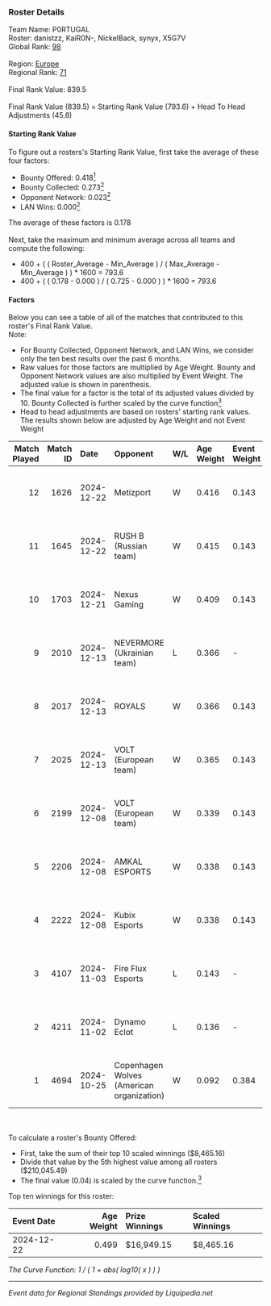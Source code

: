 ### Roster Details<br />
Team Name: P0RTUGAL<br />
Roster: danistzz, KaiR0N-, NickelBack, synyx, X5G7V<br />
Global Rank: [98](../standings_global.md)<br />
<br />
Region: [Europe]( ../standings_europe.md)<br />
Regional Rank: [71]( ../standings_europe.md)<br />
<br />
Final Rank Value:  839.5<br />
<br />
Final Rank Value (839.5) = Starting Rank Value (793.6) + Head To Head Adjustments (45.8)<br />

#### Starting Rank Value<br />
To figure out a rosters's Starting Rank Value, first take the average of these four factors:<br />
- Bounty Offered: 0.418[<sup>1</sup>](#table2)
- Bounty Collected: 0.273[<sup>2</sup>](#table1)
- Opponent Network: 0.023[<sup>2</sup>](#table1)
- LAN Wins: 0.000[<sup>2</sup>](#table1)

The average of these factors is 0.178<br />
<br />
Next, take the maximum and minimum average across all teams and compute the following:<br />
- 400 + ( ( Roster_Average - Min_Average ) / ( Max_Average - Min_Average ) ) * 1600 = 793.6
- 400 + ( ( 0.178 - 0.000 ) / ( 0.725 - 0.000 ) ) * 1600 = 793.6


#### Factors<br />
Below you can see a table of all of the matches that contributed to this roster's Final Rank Value.<br />
Note:<br />

- For Bounty Collected, Opponent Network, and LAN Wins, we consider only the ten best results over the past 6 months.
- Raw values for those factors are multiplied by Age Weight. Bounty and Opponent Network values are also multiplied by Event Weight. The adjusted value is shown in parenthesis.
- The final value for a factor is the total of its adjusted values divided by 10. Bounty Collected is further scaled by the curve function[<sup>3</sup>](#curveFunction)
- Head to head adjustments are based on rosters' starting rank values. The results shown below are adjusted by Age Weight and not Event Weight
<span id="table1"></span><br />


| Match Played | Match ID | Date       | Opponent                                  | W/L | Age Weight | Event Weight | Bounty Collected | Opponent Network | LAN Wins  | H2H Adj. | Roster                                      |
| -: | -: | :- | :- | :- | :- | :- | :- | :- | :- | -: | :- |
|           12 |     1626 | 2024-12-22 | Metizport                                 | W   | 0.416      | 0.143        | 0.062 (0.004)    | 0.367 (0.026)    | 0 (0.000) |     9.56 | danistzz, KaiR0N-, NickelBack, synyx, X5G7V |
|           11 |     1645 | 2024-12-22 | RUSH B (Russian team)                     | W   | 0.415      | 0.143        | 0.026 (0.002)    | 0.901 (0.064)    | 0 (0.000) |     8.90 | danistzz, KaiR0N-, NickelBack, synyx, X5G7V |
|           10 |     1703 | 2024-12-21 | Nexus Gaming                              | W   | 0.409      | 0.143        | 0.161 (0.011)    | 0.539 (0.038)    | 0 (0.000) |    10.57 | danistzz, KaiR0N-, NickelBack, synyx, X5G7V |
|            9 |     2010 | 2024-12-13 | NEVERMORE (Ukrainian team)                | L   | 0.366      | -            | -                | -                | -         |    -5.91 | danistzz, glowiing, KaiR0N-, synyx, X5G7V   |
|            8 |     2017 | 2024-12-13 | ROYALS                                    | W   | 0.366      | 0.143        | 0.001 (0.000)    | 0.099 (0.006)    | 0 (0.000) |     3.30 | danistzz, glowiing, KaiR0N-, synyx, X5G7V   |
|            7 |     2025 | 2024-12-13 | VOLT (European team)                      | W   | 0.365      | 0.143        | 0.003 (0.000)    | 0.139 (0.009)    | 0 (0.000) |     4.15 | danistzz, glowiing, KaiR0N-, synyx, X5G7V   |
|            6 |     2199 | 2024-12-08 | VOLT (European team)                      | W   | 0.339      | 0.143        | 0.003 (0.000)    | 0.139 (0.008)    | 0 (0.000) |     3.96 | danistzz, KaiR0N-, NickelBack, synyx, X5G7V |
|            5 |     2206 | 2024-12-08 | AMKAL ESPORTS                             | W   | 0.338      | 0.143        | 0.018 (0.001)    | 0.300 (0.017)    | 0 (0.000) |     5.18 | danistzz, KaiR0N-, NickelBack, synyx, X5G7V |
|            4 |     2222 | 2024-12-08 | Kubix Esports                             | W   | 0.338      | 0.143        | 0.039 (0.002)    | 0.316 (0.018)    | 0 (0.000) |     6.90 | danistzz, KaiR0N-, NickelBack, synyx, X5G7V |
|            3 |     4107 | 2024-11-03 | Fire Flux Esports                         | L   | 0.143      | -            | -                | -                | -         |    -1.64 | danistzz, KaiR0N-, rexxie, TruNiQ, X5G7V    |
|            2 |     4211 | 2024-11-02 | Dynamo Eclot                              | L   | 0.136      | -            | -                | -                | -         |    -0.94 | danistzz, KaiR0N-, rexxie, TruNiQ, X5G7V    |
|            1 |     4694 | 2024-10-25 | Copenhagen Wolves (American organization) | W   | 0.092      | 0.384        | 0.017 (0.001)    | 1.000 (0.042)    | 0 (0.000) |     1.78 | danistzz, KaiR0N-, rexxie, TruNiQ, X5G7V    |

<br />
<span id="table2"></span><br />
To calculate a roster's Bounty Offered:<br />

- First, take the sum of their top 10 scaled winnings ($8,465.16)
- Divide that value by the 5th highest value among all rosters ($210,045.49)
- The final value (0.04) is scaled by the curve function.[<sup>3</sup>](#curveFunction)

Top ten winnings for this roster:<br />

| Event Date | Age Weight | Prize Winnings | Scaled Winnings |
| :- | -: | :- | :- |
| 2024-12-22 |      0.499 | $16,949.15     | $8,465.16       |


<span id="curveFunction"></span>_The Curve Function: 1 / ( 1 + abs( log10( x ) ) )_<br />

---
_Event data for Regional Standings provided by Liquipedia.net_<br />
